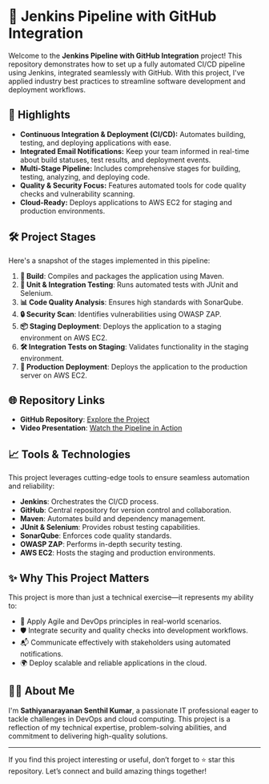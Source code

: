 # 🚀 Jenkins Pipeline with GitHub Integration  

Welcome to the **Jenkins Pipeline with GitHub Integration** project! This repository demonstrates how to set up a fully automated CI/CD pipeline using Jenkins, integrated seamlessly with GitHub. With this project, I've applied industry best practices to streamline software development and deployment workflows.  

## 🌟 Highlights  

- **Continuous Integration & Deployment (CI/CD):** Automates building, testing, and deploying applications with ease.  
- **Integrated Email Notifications:** Keep your team informed in real-time about build statuses, test results, and deployment events.  
- **Multi-Stage Pipeline:** Includes comprehensive stages for building, testing, analyzing, and deploying code.  
- **Quality & Security Focus:** Features automated tools for code quality checks and vulnerability scanning.  
- **Cloud-Ready:** Deploys applications to AWS EC2 for staging and production environments.  

## 🛠️ Project Stages  

Here's a snapshot of the stages implemented in this pipeline:  

1. **🔨 Build**: Compiles and packages the application using Maven.  
2. **🧪 Unit & Integration Testing**: Runs automated tests with JUnit and Selenium.  
3. **📊 Code Quality Analysis**: Ensures high standards with SonarQube.  
4. **🔒 Security Scan**: Identifies vulnerabilities using OWASP ZAP.  
5. **📦 Staging Deployment**: Deploys the application to a staging environment on AWS EC2.  
6. **🛠️ Integration Tests on Staging**: Validates functionality in the staging environment.  
7. **🚢 Production Deployment**: Deploys the application to the production server on AWS EC2.  

## 🌐 Repository Links  

- **GitHub Repository**: [Explore the Project](https://github.com/SSK-DeakinGit/Jenkins_pipeline_C_6_1)  
- **Video Presentation**: [Watch the Pipeline in Action](https://youtu.be/z2D15CTLVmk)  

## 📈 Tools & Technologies  

This project leverages cutting-edge tools to ensure seamless automation and reliability:  

- **Jenkins**: Orchestrates the CI/CD process.  
- **GitHub**: Central repository for version control and collaboration.  
- **Maven**: Automates build and dependency management.  
- **JUnit & Selenium**: Provides robust testing capabilities.  
- **SonarQube**: Enforces code quality standards.  
- **OWASP ZAP**: Performs in-depth security testing.  
- **AWS EC2**: Hosts the staging and production environments.  

## ✨ Why This Project Matters  

This project is more than just a technical exercise—it represents my ability to:  

- 🎯 Apply Agile and DevOps principles in real-world scenarios.  
- 🛡️ Integrate security and quality checks into development workflows.  
- 📬 Communicate effectively with stakeholders using automated notifications.  
- 🌍 Deploy scalable and reliable applications in the cloud.  

## 👨‍💻 About Me  

I'm **Sathiyanarayanan Senthil Kumar**, a passionate IT professional eager to tackle challenges in DevOps and cloud computing. This project is a reflection of my technical expertise, problem-solving abilities, and commitment to delivering high-quality solutions.  

---

If you find this project interesting or useful, don’t forget to ⭐ star this repository. Let’s connect and build amazing things together!  

